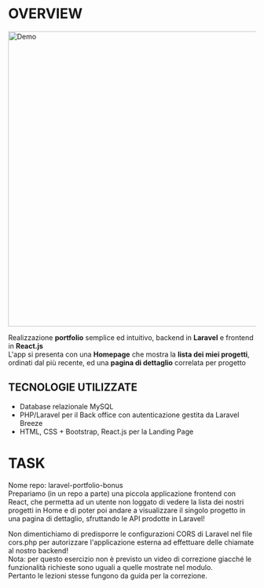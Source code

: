 <h1>OVERVIEW</h1>

<img src="https://github.com/user-attachments/assets/e3bf9dbf-1727-41c9-adac-8e3af5318e58" alt="Demo" width="600" />

<p>Realizzazione <b>portfolio</b> semplice ed intuitivo, backend in <b>Laravel</b> e frontend in <b>React.js</b></br>
L'app si presenta con una <b>Homepage</b> che mostra la <b>lista dei miei progetti</b>, ordinati dal più recente, ed una <b>pagina di dettaglio</b> correlata per progetto</p>

<h2>TECNOLOGIE UTILIZZATE</h2>

<ul>
<li>
Database relazionale MySQL
</li>
<li>
PHP/Laravel per il Back office con autenticazione gestita da Laravel Breeze
</li>
<li>
HTML, CSS + Bootstrap, React.js per la Landing Page
</li>
</ul>

<h1>TASK</h1>

Nome repo: laravel-portfolio-bonus</br>
Prepariamo (in un repo a parte) una piccola applicazione frontend con React, che permetta ad un utente non loggato di vedere la lista dei nostri progetti in Home e di poter poi andare a visualizzare il singolo progetto in una pagina di dettaglio, sfruttando le API prodotte in Laravel!</br>

Non dimentichiamo di predisporre le configurazioni CORS di Laravel nel file cors.php per autorizzare l'applicazione esterna ad effettuare delle chiamate al nostro backend!</br>
Nota: per questo esercizio non è previsto un video di correzione giacché le funzionalità richieste sono uguali a quelle mostrate nel modulo.</br> Pertanto le lezioni stesse fungono da guida per la correzione.
